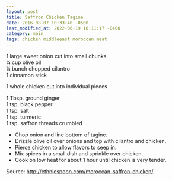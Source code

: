```yaml
---
layout: post
title: Saffron Chicken Tagine
date: 2016-08-07 10:33:40 -0500
last_modified_at: 2022-06-19 10:11:17 -0400
category: main
tags: chicken middleeast moroccan meat
---
```

1 large sweet onion cut into small chunks  
¼ cup olive oil  
¼ bunch chopped cilantro  
1 cinnamon stick  
  
1 whole chicken cut into individual pieces  
  
1 Tbsp. ground ginger  
1 tsp. black pepper  
1 tsp. salt  
1 tsp. turmeric  
1 tsp. saffron threads crumbled  
  
* Chop onion and line bottom of tagine.
* Drizzle olive oil over onions and top with cilantro and chicken.
* Pierce chicken to allow flavors to seep in.
* Mix spices in a small dish and sprinkle over chicken.
* Cook on low heat for about 1 hour until chicken is very tender.

Source: <http://ethnicspoon.com/moroccan-saffron-chicken/>
